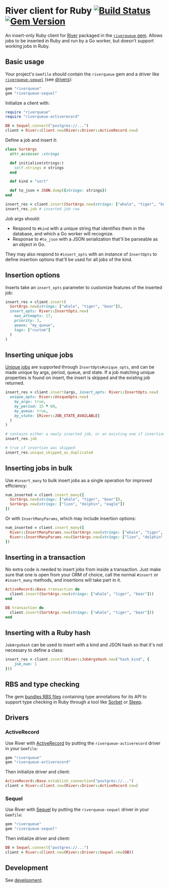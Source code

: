 # River client for Ruby [![Build Status](https://github.com/riverqueue/riverqueue-ruby/workflows/CI/badge.svg)](https://github.com/riverqueue/riverqueue-ruby/actions) [![Gem Version](https://badge.fury.io/rb/riverqueue.svg)](https://badge.fury.io/rb/riverqueue)

An insert-only Ruby client for [River](https://github.com/riverqueue/river) packaged in the [`riverqueue` gem](https://rubygems.org/gems/riverqueue). Allows jobs to be inserted in Ruby and run by a Go worker, but doesn't support working jobs in Ruby.

## Basic usage

Your project's `Gemfile` should contain the `riverqueue` gem and a driver like [`riverqueue-sequel`](https://github.com/riverqueue/riverqueue-ruby/driver/riverqueue-sequel) (see [drivers](#drivers)):

```ruby
gem "riverqueue"
gem "riverqueue-sequel"
```

Initialize a client with:

```ruby
require "riverqueue"
require "riverqueue-activerecord"

DB = Sequel.connect("postgres://...")
client = River::Client.new(River::Driver::ActiveRecord.new)
```

Define a job and insert it:

```ruby
class SortArgs
  attr_accessor :strings

  def initialize(strings:)
    self.strings = strings
  end

  def kind = "sort"

  def to_json = JSON.dump({strings: strings})
end

insert_res = client.insert(SortArgs.new(strings: ["whale", "tiger", "bear"]))
insert_res.job # inserted job row
```

Job args should:

- Respond to `#kind` with a unique string that identifies them in the database, and which a Go worker will recognize.
- Response to `#to_json` with a JSON serialization that'll be parseable as an object in Go.

They may also respond to `#insert_opts` with an instance of `InsertOpts` to define insertion options that'll be used for all jobs of the kind.

## Insertion options

Inserts take an `insert_opts` parameter to customize features of the inserted job:

```ruby
insert_res = client.insert(
  SortArgs.new(strings: ["whale", "tiger", "bear"]),
  insert_opts: River::InsertOpts.new(
    max_attempts: 17,
    priority: 3,
    queue: "my_queue",
    tags: ["custom"]
  )
)
```

## Inserting unique jobs

[Unique jobs](https://riverqueue.com/docs/unique-jobs) are supported through `InsertOpts#unique_opts`, and can be made unique by args, period, queue, and state. If a job matching unique properties is found on insert, the insert is skipped and the existing job returned.

```ruby
insert_res = client.insert(args, insert_opts: River::InsertOpts.new(
  unique_opts: River::UniqueOpts.new(
    by_args: true,
    by_period: 15 * 60,
    by_queue: true,
    by_state: [River::JOB_STATE_AVAILABLE]
  )
)

# contains either a newly inserted job, or an existing one if insertion was skipped
insert_res.job

# true if insertion was skipped
insert_res.unique_skipped_as_duplicated
```

## Inserting jobs in bulk

Use `#insert_many` to bulk insert jobs as a single operation for improved efficiency:

```ruby
num_inserted = client.insert_many([
  SortArgs.new(strings: ["whale", "tiger", "bear"]),
  SortArgs.new(strings: ["lion", "dolphin", "eagle"])
])
```

Or with `InsertManyParams`, which may include insertion options:

```ruby
num_inserted = client.insert_many([
  River::InsertManyParams.new(SortArgs.new(strings: ["whale", "tiger", "bear"]), insert_opts: River::InsertOpts.new(max_attempts: 5)),
  River::InsertManyParams.new(SortArgs.new(strings: ["lion", "dolphin", "eagle"]), insert_opts: River::InsertOpts.new(queue: "high_priority"))
])
```

## Inserting in a transaction

No extra code is needed to insert jobs from inside a transaction. Just make sure that one is open from your ORM of choice, call the normal `#insert` or `#insert_many` methods, and insertions will take part in it.

```ruby
ActiveRecord::Base.transaction do
  client.insert(SortArgs.new(strings: ["whale", "tiger", "bear"]))
end
```

```ruby
DB.transaction do
  client.insert(SortArgs.new(strings: ["whale", "tiger", "bear"]))
end
```

## Inserting with a Ruby hash

`JobArgsHash` can be used to insert with a kind and JSON hash so that it's not necessary to define a class:

```ruby
insert_res = client.insert(River::JobArgsHash.new("hash_kind", {
    job_num: 1
}))
```

## RBS and type checking

The gem [bundles RBS files](https://github.com/riverqueue/riverqueue-ruby/tree/master/sig) containing type annotations for its API to support type checking in Ruby through a tool like [Sorbet](https://sorbet.org/) or [Steep](https://github.com/soutaro/steep).

## Drivers

### ActiveRecord

Use River with [ActiveRecord](https://guides.rubyonrails.org/active_record_basics.html) by putting the `riverqueue-activerecord` driver in your `Gemfile`:

```ruby
gem "riverqueue"
gem "riverqueue-activerecord"
```

Then initialize driver and client:

```ruby
ActiveRecord::Base.establish_connection("postgres://...")
client = River::Client.new(River::Driver::ActiveRecord.new)
```

### Sequel

Use River with [Sequel](https://github.com/jeremyevans/sequel) by putting the `riverqueue-sequel` driver in your `Gemfile`:

```ruby
gem "riverqueue"
gem "riverqueue-sequel"
```

Then initialize driver and client:

```ruby
DB = Sequel.connect("postgres://...")
client = River::Client.new(River::Driver::Sequel.new(DB))
```

## Development

See [development](./development.md).
